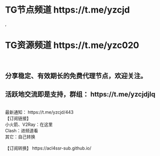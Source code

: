 </br>
<h1 strong>TG节点频道<a> https://t.me/yzcjd </h1>,
<h1 strong>TG资源频道<a> https://t.me/yzc020 </h1>
</br>
<h2>分享稳定、有效期长的免费代理节点，欢迎关注。</h2>
<h2>活跃地交流即是支持，群组： https://t.me/yzcjdjlq </h2>
<br>
最新通知： https://t.me/yzcjd/443
<br>
【订阅链接】 <br>
小火箭、V2Ray：在这里 <br>
Clash：进频道看 <br>
其它：自己转换 <br>
<br>
【订阅转换】 https://acl4ssr-sub.github.io/
